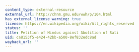 ```yaml
---
content_type: external-resource
external_url: http://chnm.gmu.edu/wwh/p/104.html
has_external_license_warning: true
license: https://en.wikipedia.org/wiki/All_rights_reserved
status: ''
title: Petition of Hindus against Abolition of Sati
uid: ca8153f5-e424-42bb-a500-8ef832edc8ad
wayback_url: ''
---
```


